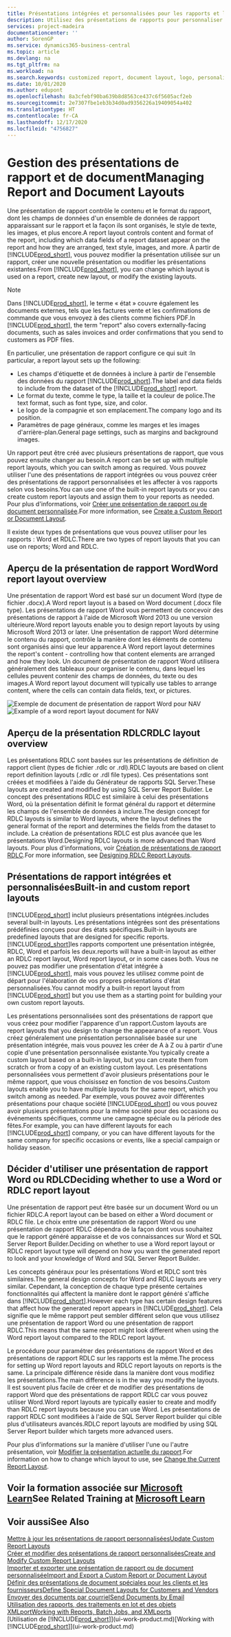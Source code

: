 ```yaml
---
title: Présentations intégrées et personnalisées pour les rapports et les documents | Microsoft Docs
description: Utilisez des présentations de rapports pour personnaliser les documents, par exemple, pour personnaliser la police, le logo ou la mise en page des fichiers PDF que vous envoyez aux clients.
services: project-madeira
documentationcenter: ''
author: SorenGP
ms.service: dynamics365-business-central
ms.topic: article
ms.devlang: na
ms.tgt_pltfrm: na
ms.workload: na
ms.search.keywords: customized report, document layout, logo, personalize
ms.date: 10/01/2020
ms.author: edupont
ms.openlocfilehash: 8a3cfebf90ba639b8d8563ce437c6f5605acf2eb
ms.sourcegitcommit: 2e7307fbe1eb3b34d0ad9356226a19409054a402
ms.translationtype: HT
ms.contentlocale: fr-CA
ms.lasthandoff: 12/17/2020
ms.locfileid: "4756827"
---
```

# <a name="managing-report-and-document-layouts"></a><span data-ttu-id="41c31-103">Gestion des présentations de rapport et de document</span><span class="sxs-lookup"><span data-stu-id="41c31-103">Managing Report and Document Layouts</span></span>
<span data-ttu-id="41c31-104">Une présentation de rapport contrôle le contenu et le format du rapport, dont les champs de données d'un ensemble de données de rapport apparaissant sur le rapport et la façon ils sont organisés, le style de texte, les images, et plus encore.</span><span class="sxs-lookup"><span data-stu-id="41c31-104">A report layout controls content and format of the report, including which data fields of a report dataset appear on the report and how they are arranged, text style, images, and more.</span></span> <span data-ttu-id="41c31-105">À partir de [!INCLUDE[prod_short](includes/prod_short.md)], vous pouvez modifier la présentation utilisée sur un rapport, créer une nouvelle présentation ou modifier les présentations existantes.</span><span class="sxs-lookup"><span data-stu-id="41c31-105">From [!INCLUDE[prod_short](includes/prod_short.md)], you can change which layout is used on a report, create new layout, or modify the existing layouts.</span></span>

> [!NOTE]  
>   <span data-ttu-id="41c31-106">Dans [!INCLUDE[prod_short](includes/prod_short.md)], le terme « état » couvre également les documents externes, tels que les factures vente et les confirmations de commande que vous envoyez à des clients comme fichiers PDF.</span><span class="sxs-lookup"><span data-stu-id="41c31-106">In [!INCLUDE[prod_short](includes/prod_short.md)], the term "report" also covers externally-facing documents, such as sales invoices and order confirmations that you send to customers as PDF files.</span></span>

<span data-ttu-id="41c31-107">En particulier, une présentation de rapport configure ce qui suit :</span><span class="sxs-lookup"><span data-stu-id="41c31-107">In particular, a report layout sets up the following:</span></span>

* <span data-ttu-id="41c31-108">Les champs d'étiquette et de données à inclure à partir de l'ensemble des données du rapport [!INCLUDE[prod_short](includes/prod_short.md)].</span><span class="sxs-lookup"><span data-stu-id="41c31-108">The label and data fields to include from the dataset of the [!INCLUDE[prod_short](includes/prod_short.md)] report.</span></span>
* <span data-ttu-id="41c31-109">Le format du texte, comme le type, la taille et la couleur de police.</span><span class="sxs-lookup"><span data-stu-id="41c31-109">The text format, such as font type, size, and color.</span></span>
* <span data-ttu-id="41c31-110">Le logo de la compagnie et son emplacement.</span><span class="sxs-lookup"><span data-stu-id="41c31-110">The company logo and its position.</span></span>
* <span data-ttu-id="41c31-111">Paramètres de page généraux, comme les marges et les images d'arrière-plan.</span><span class="sxs-lookup"><span data-stu-id="41c31-111">General page settings, such as margins and background images.</span></span>

<span data-ttu-id="41c31-112">Un rapport peut être créé avec plusieurs présentations de rapport, que vous pouvez ensuite changer au besoin.</span><span class="sxs-lookup"><span data-stu-id="41c31-112">A report can be set up with multiple report layouts, which you can switch among as required.</span></span> <span data-ttu-id="41c31-113">Vous pouvez utiliser l'une des présentations de rapport intégrées ou vous pouvez créer des présentations de rapport personnalisées et les affecter à vos rapports selon vos besoins.</span><span class="sxs-lookup"><span data-stu-id="41c31-113">You can use one of the built-in report layouts or you can create custom report layouts and assign them to your reports as needed.</span></span> <span data-ttu-id="41c31-114">Pour plus d'informations, voir [Créer une présentation de rapport ou de document personnalisée](ui-how-create-custom-report-layout.md).</span><span class="sxs-lookup"><span data-stu-id="41c31-114">For more information, see [Create a Custom Report or Document Layout](ui-how-create-custom-report-layout.md).</span></span>

<span data-ttu-id="41c31-115">Il existe deux types de présentations que vous pouvez utiliser pour les rapports : Word et RDLC.</span><span class="sxs-lookup"><span data-stu-id="41c31-115">There are two types of report layouts that you can use on reports; Word and RDLC.</span></span>

## <a name="word-report-layout-overview"></a><span data-ttu-id="41c31-116">Aperçu de la présentation de rapport Word</span><span class="sxs-lookup"><span data-stu-id="41c31-116">Word report layout overview</span></span>
<span data-ttu-id="41c31-117">Une présentation de rapport Word est basé sur un document Word (type de fichier .docx).</span><span class="sxs-lookup"><span data-stu-id="41c31-117">A Word report layout is a based on Word document (.docx file type).</span></span> <span data-ttu-id="41c31-118">Les présentations de rapport Word vous permettent de concevoir des présentations de rapport à l'aide de Microsoft Word 2013 ou une version ultérieure.</span><span class="sxs-lookup"><span data-stu-id="41c31-118">Word report layouts enable you to design report layouts by using Microsoft Word 2013 or later.</span></span> <span data-ttu-id="41c31-119">Une présentation de rapport Word détermine le contenu du rapport, contrôle la manière dont les éléments de contenu sont organisés ainsi que leur apparence.</span><span class="sxs-lookup"><span data-stu-id="41c31-119">A Word report layout determines the report's content - controlling how that content elements are arranged and how they look.</span></span> <span data-ttu-id="41c31-120">Un document de présentation de rapport Word utilisera généralement des tableaux pour organiser le contenu, dans lequel les cellules peuvent contenir des champs de données, du texte ou des images.</span><span class="sxs-lookup"><span data-stu-id="41c31-120">A Word report layout document will typically use tables to arrange content, where the cells can contain data fields, text, or pictures.</span></span>

 <span data-ttu-id="41c31-121">![Exemple de document de présentation de rapport Word pour NAV](media/nav_wordreportlayout_edit_in_word_example.png "NAV_WordReportLayout_Edit_In_Word_Example")</span><span class="sxs-lookup"><span data-stu-id="41c31-121">![Example of a word report layout document for NAV](media/nav_wordreportlayout_edit_in_word_example.png "NAV_WordReportLayout_Edit_In_Word_Example")</span></span>  

## <a name="rdlc-layout-overview"></a><span data-ttu-id="41c31-122">Aperçu de la présentation RDLC</span><span class="sxs-lookup"><span data-stu-id="41c31-122">RDLC layout overview</span></span>
<span data-ttu-id="41c31-123">Les présentations RDLC sont basées sur les présentations de définition de rapport client (types de fichier .rdlc or .rdl).</span><span class="sxs-lookup"><span data-stu-id="41c31-123">RDLC layouts are based on client report definition layouts (.rdlc or .rdl file types).</span></span> <span data-ttu-id="41c31-124">Ces présentations sont créées et modifiées à l'aide du Générateur de rapports SQL Server.</span><span class="sxs-lookup"><span data-stu-id="41c31-124">These layouts are created and modified by using SQL Server Report Builder.</span></span> <span data-ttu-id="41c31-125">Le concept des présentations RDLC est similaire à celui des présentations Word, où la présentation définit le format général du rapport et détermine les champs de l'ensemble de données à inclure.</span><span class="sxs-lookup"><span data-stu-id="41c31-125">The design concept for RDLC layouts is similar to Word layouts, where the layout defines the general format of the report and determines the fields from the dataset to include.</span></span> <span data-ttu-id="41c31-126">La création de présentations RDLC est plus avancée que les présentations Word.</span><span class="sxs-lookup"><span data-stu-id="41c31-126">Designing RDLC layouts is more advanced than Word layouts.</span></span> <span data-ttu-id="41c31-127">Pour plus d'informations, voir [Création de présentations de rapport RDLC](/dynamics-nav/Designing-RDLC-Report-Layouts).</span><span class="sxs-lookup"><span data-stu-id="41c31-127">For more information, see [Designing RDLC Report Layouts](/dynamics-nav/Designing-RDLC-Report-Layouts).</span></span>

## <a name="built-in-and-custom-report-layouts"></a><span data-ttu-id="41c31-128">Présentations de rapport intégrées et personnalisées</span><span class="sxs-lookup"><span data-stu-id="41c31-128">Built-in and custom report layouts</span></span>
[!INCLUDE[prod_short](includes/prod_short.md)] <span data-ttu-id="41c31-129">inclut plusieurs présentations intégrées.</span><span class="sxs-lookup"><span data-stu-id="41c31-129">includes several built-in layouts.</span></span> <span data-ttu-id="41c31-130">Les présentations intégrées sont des présentations prédéfinies conçues pour des états spécifiques.</span><span class="sxs-lookup"><span data-stu-id="41c31-130">Built-in layouts are predefined layouts that are designed for specific reports.</span></span> [!INCLUDE[prod_short](includes/prod_short.md)]<span data-ttu-id="41c31-131">les rapports comportent une présentation intégrée, RDLC, Word et parfois les deux.</span><span class="sxs-lookup"><span data-stu-id="41c31-131">reports will have a built-in layout as either an RDLC report layout, Word report layout, or in some cases both.</span></span> <span data-ttu-id="41c31-132">Vous ne pouvez pas modifier une présentation d'état intégrée à [!INCLUDE[prod_short](includes/prod_short.md)], mais vous pouvez les utilisez comme point de départ pour l'élaboration de vos propres présentations d'état personnalisées.</span><span class="sxs-lookup"><span data-stu-id="41c31-132">You cannot modify a built-in report layout from [!INCLUDE[prod_short](includes/prod_short.md)] but you use them as a starting point for building your own custom report layouts.</span></span>

<span data-ttu-id="41c31-133">Les présentations personnalisées sont des présentations de rapport que vous créez pour modifier l'apparence d'un rapport.</span><span class="sxs-lookup"><span data-stu-id="41c31-133">Custom layouts are report layouts that you design to change the appearance of a report.</span></span> <span data-ttu-id="41c31-134">Vous créez généralement une présentation personnalisée basée sur une présentation intégrée, mais vous pouvez les créer de A à Z ou à partir d'une copie d'une présentation personnalisée existante.</span><span class="sxs-lookup"><span data-stu-id="41c31-134">You typically create a custom layout based on a built-in layout, but you can create them from scratch or from a copy of an existing custom layout.</span></span> <span data-ttu-id="41c31-135">Les présentations personnalisées vous permettent d'avoir plusieurs présentations pour le même rapport, que vous choisissez en fonction de vos besoins.</span><span class="sxs-lookup"><span data-stu-id="41c31-135">Custom layouts enable you to have multiple layouts for the same report, which you switch among as needed.</span></span> <span data-ttu-id="41c31-136">Par exemple, vous pouvez avoir différentes présentations pour chaque société [!INCLUDE[prod_short](includes/prod_short.md)] ou vous pouvez avoir plusieurs présentations pour la même société pour des occasions ou événements spécifiques, comme une campagne spéciale ou la période des fêtes.</span><span class="sxs-lookup"><span data-stu-id="41c31-136">For example, you can have different layouts for each [!INCLUDE[prod_short](includes/prod_short.md)] company, or you can have different layouts for the same company for specific occasions or events, like a special campaign or holiday season.</span></span>

## <a name="deciding-whether-to-use-a-word-or-rdlc-report-layout"></a><span data-ttu-id="41c31-137">Décider d'utiliser une présentation de rapport Word ou RDLC</span><span class="sxs-lookup"><span data-stu-id="41c31-137">Deciding whether to use a Word or RDLC report layout</span></span>
<span data-ttu-id="41c31-138">Une présentation de rapport peut être basée sur un document Word ou un fichier RDLC.</span><span class="sxs-lookup"><span data-stu-id="41c31-138">A report layout can be based on either a Word document or RDLC file.</span></span> <span data-ttu-id="41c31-139">Le choix entre une présentation de rapport Word ou une présentation de rapport RDLC dépendra de la façon dont vous souhaitez que le rapport généré apparaisse et de vos connaissances sur Word et SQL Server Report Builder.</span><span class="sxs-lookup"><span data-stu-id="41c31-139">Deciding on whether to use a Word report layout or RDLC report layout type will depend on how you want the generated report to look and your knowledge of Word and SQL Server Report Builder.</span></span>

<span data-ttu-id="41c31-140">Les concepts généraux pour les présentations Word et RDLC sont très similaires.</span><span class="sxs-lookup"><span data-stu-id="41c31-140">The general design concepts for Word and RDLC layouts are very similar.</span></span> <span data-ttu-id="41c31-141">Cependant, la conception de chaque type présente certaines fonctionnalités qui affectent la manière dont le rapport généré s'affiche dans [!INCLUDE[prod_short](includes/prod_short.md)].</span><span class="sxs-lookup"><span data-stu-id="41c31-141">However each type has certain design features that affect how the generated report appears in [!INCLUDE[prod_short](includes/prod_short.md)].</span></span> <span data-ttu-id="41c31-142">Cela signifie que le même rapport peut sembler différent selon que vous utilisez une présentation de rapport Word ou une présentation de rapport RDLC.</span><span class="sxs-lookup"><span data-stu-id="41c31-142">This means that the same report might look different when using the Word report layout compared to the RDLC report layout.</span></span>

<span data-ttu-id="41c31-143">Le procédure pour paramétrer des présentations de rapport Word et des présentations de rapport RDLC sur les rapports est la même.</span><span class="sxs-lookup"><span data-stu-id="41c31-143">The process for setting up Word report layouts and RDLC report layouts on reports is the same.</span></span> <span data-ttu-id="41c31-144">La principale différence réside dans la manière dont vous modifiez les présentations.</span><span class="sxs-lookup"><span data-stu-id="41c31-144">The main difference is in the way you modify the layouts.</span></span> <span data-ttu-id="41c31-145">Il est souvent plus facile de créer et de modifier des présentations de rapport Word que des présentations de rapport RDLC car vous pouvez utiliser Word.</span><span class="sxs-lookup"><span data-stu-id="41c31-145">Word report layouts are typically easier to create and modify than RDLC report layouts because you can use Word.</span></span> <span data-ttu-id="41c31-146">Les présentations de rapport RDLC sont modifiées à l'aide de SQL Server Report builder qui cible plus d'utilisateurs avancés.</span><span class="sxs-lookup"><span data-stu-id="41c31-146">RDLC report layouts are modified by using SQL Server Report builder which targets more advanced users.</span></span>

<span data-ttu-id="41c31-147">Pour plus d'informations sur la manière d'utiliser l'une ou l'autre présentation, voir [Modifier la présentation actuelle du rapport](ui-how-change-layout-currently-used-report.md).</span><span class="sxs-lookup"><span data-stu-id="41c31-147">For information on how to change which layout to use, see [Change the Current Report Layout](ui-how-change-layout-currently-used-report.md).</span></span>

## <a name="see-related-training-at-microsoft-learn"></a><span data-ttu-id="41c31-148">Voir la formation associée sur [Microsoft Learn](/learn/modules/change-documents-dynamics-365-business-central/index)</span><span class="sxs-lookup"><span data-stu-id="41c31-148">See Related Training at [Microsoft Learn](/learn/modules/change-documents-dynamics-365-business-central/index)</span></span>

## <a name="see-also"></a><span data-ttu-id="41c31-149">Voir aussi</span><span class="sxs-lookup"><span data-stu-id="41c31-149">See Also</span></span>
[<span data-ttu-id="41c31-150">Mettre à jour les présentations de rapport personnalisées</span><span class="sxs-lookup"><span data-stu-id="41c31-150">Update Custom Report Layouts</span></span>](ui-update-report-layouts.md)  
[<span data-ttu-id="41c31-151">Créer et modifier des présentations de rapport personnalisées</span><span class="sxs-lookup"><span data-stu-id="41c31-151">Create and Modify Custom Report Layouts</span></span>](ui-how-create-custom-report-layout.md)  
[<span data-ttu-id="41c31-152">Importer et exporter une présentation de rapport ou de document personnalisée</span><span class="sxs-lookup"><span data-stu-id="41c31-152">Import and Export a Custom Report or Document Layout</span></span>](ui-how-import-and-export-report-layout.md)  
[<span data-ttu-id="41c31-153">Définir des présentations de document spéciales pour les clients et les fournisseurs</span><span class="sxs-lookup"><span data-stu-id="41c31-153">Define Special Document Layouts for Customers and Vendors</span></span>](ui-define-customer-vendor-document-layouts.md)  
[<span data-ttu-id="41c31-154">Envoyer des documents par courriel</span><span class="sxs-lookup"><span data-stu-id="41c31-154">Send Documents by Email</span></span>](ui-how-send-documents-email.md)  
[<span data-ttu-id="41c31-155">Utilisation des rapports, des traitements en lot et des objets XMLport</span><span class="sxs-lookup"><span data-stu-id="41c31-155">Working with Reports, Batch Jobs, and XMLports</span></span>](ui-work-report.md)  
<span data-ttu-id="41c31-156">[Utilisation de [!INCLUDE[prod_short](includes/prod_short.md)]](ui-work-product.md)</span><span class="sxs-lookup"><span data-stu-id="41c31-156">[Working with [!INCLUDE[prod_short](includes/prod_short.md)]](ui-work-product.md)</span></span>  
